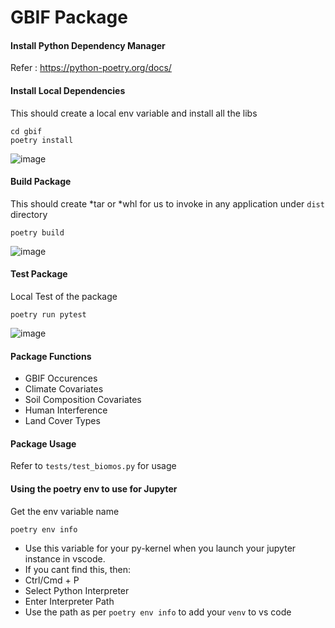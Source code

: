# GBIF Package

#### Install Python Dependency Manager

Refer : https://python-poetry.org/docs/


#### Install Local Dependencies
This should create a local env variable and install all the libs
```
cd gbif
poetry install
```
![image](https://user-images.githubusercontent.com/65660549/179351282-ec1c04d5-eb6f-41e5-b2a7-72b82e7689ab.png)


#### Build Package
This should create *tar or *whl for us to invoke in any application under ```dist``` directory 
```
poetry build
```
![image](https://user-images.githubusercontent.com/65660549/179351304-744af1a2-5e9f-45e3-bd20-9e58a9647abb.png)


#### Test Package
Local Test of the package
```
poetry run pytest
```
![image](https://user-images.githubusercontent.com/65660549/179351333-e04b4352-876b-4901-bb26-76e3381e8ed6.png)

#### Package Functions
- GBIF Occurences
- Climate Covariates
- Soil Composition Covariates
- Human Interference 
- Land Cover Types



#### Package Usage
Refer to ```tests/test_biomos.py```  for usage

#### Using the poetry env to use for Jupyter
Get the env variable name
```
poetry env info
```
- Use this variable for your py-kernel when you launch your jupyter instance in vscode. 
- If you cant find this, then:
- Ctrl/Cmd + P
- Select Python Interpreter
- Enter Interpreter Path
- Use the path as per ```poetry env info``` to add your ``venv`` to vs code